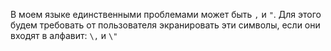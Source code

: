 В моем языке единственными проблемами может быть `,` и `"`. Для этого будем требовать от пользователя экранировать эти символы, если они входят в алфавит: `\,` и `\"`
